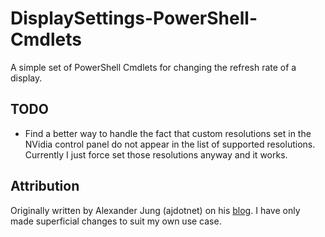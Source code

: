 DisplaySettings-PowerShell-Cmdlets
==================================

A simple set of PowerShell Cmdlets for changing the refresh rate of a display.

## TODO
* Find a better way to handle the fact that custom resolutions set in the NVidia control panel do not appear in the list of supported resolutions. Currently I just force set those resolutions anyway and it works.

## Attribution
Originally written by Alexander Jung (ajdotnet) on his <a href="http://ajdotnet.wordpress.com/2008/01/19/command-line-tool-vs-powershell-cmdlet/">blog</a>. I have only made superficial changes to suit my own use case.

